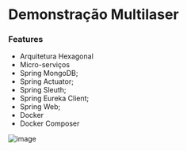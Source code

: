 # Demonstração Multilaser

### Features

- Arquitetura Hexagonal
- Micro-serviços
- Spring MongoDB;
- Spring Actuator;
- Spring Sleuth;
- Spring Eureka Client;
- Spring Web;
- Docker
- Docker Composer 


![image](https://user-images.githubusercontent.com/22751423/113096496-a7879000-91cb-11eb-8b4f-1a0f43b3e1f9.png)

